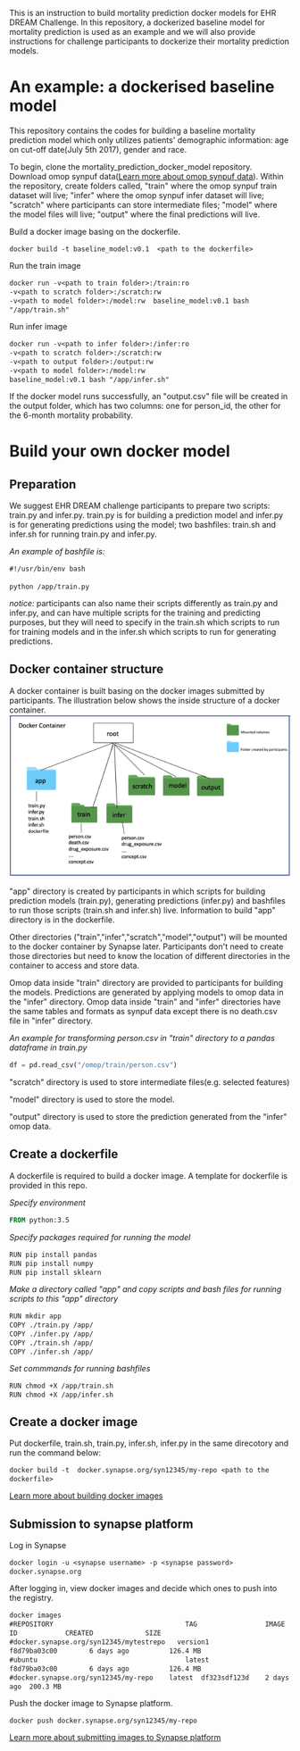 
This is an instruction to build mortality prediction docker models for EHR DREAM Challenge. In this repository, a dockerized baseline model for mortality prediction is used as an example and we will also provide instructions for challenge participants to dockerize their mortality prediction models.
# An example: a dockerised baseline model
This repository contains the codes for building a baseline mortality prediction model which only utilizes patients' demographic information: age on cut-off date(July 5th 2017), gender and race.

To begin, clone the mortality_prediction_docker_model repository. Download omop synpuf data([Learn more about omop synpuf data](https://www.synapse.org/#!Synapse:syn18405992/wiki/589659)). Within the repository, create folders called, "train" where the omop synpuf train dataset will live; "infer" where the omop synpuf infer dataset will live; "scratch" where participants can store intermediate files; "model" where the model files will live; "output" where the final predictions will live.

Build a docker image basing on the dockerfile.
```
docker build -t baseline_model:v0.1  <path to the dockerfile>

```
Run the train image
```
docker run -v<path to train folder>:/train:ro
-v<path to scratch folder>:/scratch:rw
-v<path to model folder>:/model:rw  baseline_model:v0.1 bash "/app/train.sh"
```
Run infer image
```
docker run -v<path to infer folder>:/infer:ro
-v<path to scratch folder>:/scratch:rw
-v<path to output folder>:/output:rw
-v<path to model folder>:/model:rw
baseline_model:v0.1 bash "/app/infer.sh"
```
If the docker model runs successfully, an "output.csv" file will be created in the output folder, which has two columns: one for person_id, the other for the 6-month mortality probability.
# Build your own docker model  
## Preparation
We suggest EHR DREAM challenge participants to prepare two scripts: train.py and infer.py.
train.py is for building a prediction model and infer.py is for generating predictions using the model; two bashfiles: train.sh and infer.sh for running train.py and infer.py.

*An example of bashfile is:*
```
#!/usr/bin/env bash

python /app/train.py

```
*notice:* participants can also name their scripts differently as train.py and infer.py, and can have multiple scripts for the training and predicting purposes, but they will need to specify in the train.sh which scripts to run for training models and in the infer.sh which scripts to run for generating predictions.

## Docker container structure

A docker container is built basing on the docker images submitted by participants. The illustration below shows the inside structure of a docker container.
![docker container structure](./pics/docker_container_structure.png)

"app" directory is created by participants in which scripts for building prediction models (train.py), generating predictions (infer.py) and bashfiles to run those scripts (train.sh and infer.sh) live. Information to build "app" directory is in the dockerfile.

Other directories ("train","infer","scratch","model","output") will be mounted to the docker container by Synapse later. Participants don't need to create those directories but need to know the location of different directories in the container to access and store data.

Omop data inside "train" directory are provided to participants for building the models. Predictions are generated by applying models to omop data in the "infer" directory.  Omop data inside "train" and "infer" directories have the same tables and formats as synpuf data except there is no death.csv file  in "infer" directory.

*An example for transforming person.csv in "train" directory to a pandas dataframe in train.py*
```python
df = pd.read_csv("/omop/train/person.csv")
```

"scratch" directory is used to store intermediate files(e.g. selected features)

"model" directory is used to store the model.

"output" directory is used to store the prediction generated from the "infer" omop data.


## Create a dockerfile

A dockerfile is required to build a docker image. A template for dockerfile is provided in this repo.


*Specify environment*
```dockerfile
FROM python:3.5
```

*Specify packages required for running the model*
```
RUN pip install pandas
RUN pip install numpy
RUN pip install sklearn
```

*Make a directory called "app" and copy scripts and bash files for running scripts to this "app" directory*
```
RUN mkdir app
COPY ./train.py /app/
COPY ./infer.py /app/
COPY ./train.sh /app/
COPY ./infer.sh /app/
```

*Set commmands for running bashfiles*
```
RUN chmod +X /app/train.sh
RUN chmod +X /app/infer.sh
```
## Create a docker image
Put dockerfile, train.sh, train.py, infer.sh, infer.py in the same direcotory and run the command below:
```
docker build -t  docker.synapse.org/syn12345/my-repo <path to the dockerfile>
```
[Learn more about building docker images](https://docs.docker.com/get-started/)
## Submission to synapse platform
Log in Synapse
```
docker login -u <synapse username> -p <synapse password> docker.synapse.org
```
After logging in, view docker images and decide which ones to push into the registry.
```
docker images
#REPOSITORY                                 TAG                 IMAGE ID            CREATED             SIZE
#docker.synapse.org/syn12345/mytestrepo   version1            f8d79ba03c00        6 days ago          126.4 MB
#ubuntu                                     latest              f8d79ba03c00        6 days ago          126.4 MB
#docker.synapse.org/syn12345/my-repo	latest	df323sdf123d	2 days ago	200.3 MB
```
Push the docker image to Synapse platform.
```
docker push docker.synapse.org/syn12345/my-repo
```
[Learn more about submitting images to Synapse platform](https://docs.synapse.org/articles/docker.html)
